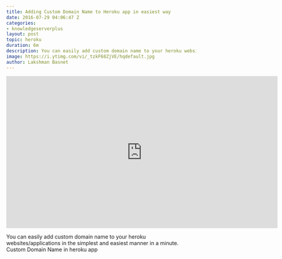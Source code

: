 ```yaml
---
title: Adding Custom Domain Name to Heroku app in easiest way
date: 2016-07-29 04:06:47 Z
categories:
- knowledgeserverplus
layout: post
topic: heroku
duration: 6m
description: You can easily add custom domain name to your heroku websites/applications in the simplest and easiest manner in a minute. Custom Domain Name in heroku app
image: https://i.ytimg.com/vi/_tzkF68ZjVE/hqdefault.jpg
author: Lakshman Basnet
---
```


<div class="abc">
<iframe width="720" height="405" src="https://www.youtube.com/embed/_tzkF68ZjVE?controls=0" frameborder="0" allow="accelerometer; autoplay; encrypted-media; gyroscope; picture-in-picture" allowfullscreen></iframe>

</div>

You can easily add custom domain name to your heroku websites/applications in the simplest and easiest manner in a minute. Custom Domain Name in heroku app